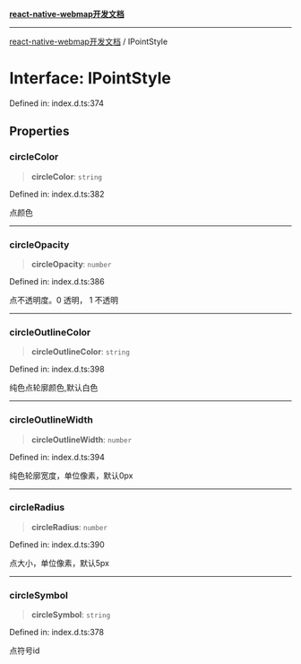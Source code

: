 [**react-native-webmap开发文档**](../README.md)

***

[react-native-webmap开发文档](../globals.md) / IPointStyle

# Interface: IPointStyle

Defined in: index.d.ts:374

## Properties

### circleColor

> **circleColor**: `string`

Defined in: index.d.ts:382

点颜色

***

### circleOpacity

> **circleOpacity**: `number`

Defined in: index.d.ts:386

点不透明度。0 透明， 1 不透明

***

### circleOutlineColor

> **circleOutlineColor**: `string`

Defined in: index.d.ts:398

纯色点轮廓颜色,默认白色

***

### circleOutlineWidth

> **circleOutlineWidth**: `number`

Defined in: index.d.ts:394

纯色轮廓宽度，单位像素，默认0px

***

### circleRadius

> **circleRadius**: `number`

Defined in: index.d.ts:390

点大小，单位像素，默认5px

***

### circleSymbol

> **circleSymbol**: `string`

Defined in: index.d.ts:378

点符号id
